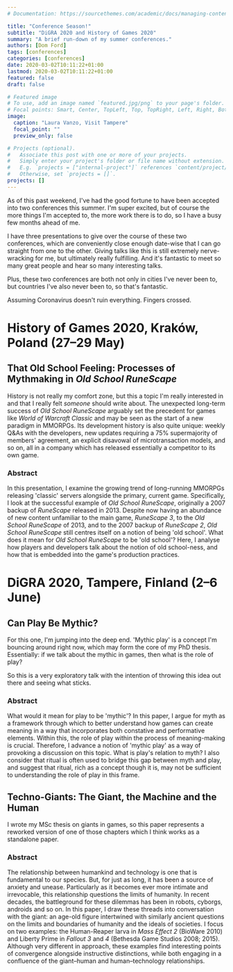 ```yaml
---
# Documentation: https://sourcethemes.com/academic/docs/managing-content/

title: "Conference Season!"
subtitle: "DiGRA 2020 and History of Games 2020"
summary: "A brief run-down of my summer conferences."
authors: [Dom Ford]
tags: [conferences]
categories: [conferences]
date: 2020-03-02T10:11:22+01:00
lastmod: 2020-03-02T10:11:22+01:00
featured: false
draft: false

# Featured image
# To use, add an image named `featured.jpg/png` to your page's folder.
# Focal points: Smart, Center, TopLeft, Top, TopRight, Left, Right, BottomLeft, Bottom, BottomRight.
image:
  caption: "Laura Vanzo, Visit Tampere"
  focal_point: ""
  preview_only: false

# Projects (optional).
#   Associate this post with one or more of your projects.
#   Simply enter your project's folder or file name without extension.
#   E.g. `projects = ["internal-project"]` references `content/project/deep-learning/index.md`.
#   Otherwise, set `projects = []`.
projects: []
---
```


As of this past weekend, I've had the good fortune to have been accepted into two conferences this summer. I'm super excited, but of course the more things I'm accepted to, the more work there is to do, so I have a busy few months ahead of me.

I have three presentations to give over the course of these two conferences, which are conveniently close enough date-wise that I can go straight from one to the other. Giving talks like this is still extremely nerve-wracking for me, but ultimately really fulfilling. And it's fantastic to meet so many great people and hear so many interesting talks.

Plus, these two conferences are both not only in cities I've never been to, but countries I've also never been to, so that's fantastic.

Assuming Coronavirus doesn't ruin everything. Fingers crossed.

# History of Games 2020, Kraków, Poland (27–29 May)

## That Old School Feeling: Processes of Mythmaking in *Old School RuneScape*

History is not really my comfort zone, but this a topic I'm really interested in and that I really felt *someone* should write about. The unexpected long-term success of *Old School RuneScape* arguably set the precedent for games like *World of Warcraft Classic* and may be seen as the start of a new paradigm in MMORPGs. Its development history is also quite unique: weekly Q&As with the developers, new updates requiring a 75% supermajority of members' agreement, an explicit disavowal of microtransaction models, and so on, all in a company which has released essentially a competitor to its own game.

### Abstract

In this presentation, I examine the growing trend of long-running MMORPGs releasing 'classic' servers alongside the primary, current game. Specifically, I look at the successful example of *Old School RuneScape*, originally a 2007 backup of *RuneScape* released in 2013. Despite now having an abundance of new content unfamiliar to the main game, *RuneScape 3*, to the *Old School RuneScape* of 2013, and to the 2007 backup of *RuneScape 2*, *Old School RuneScape* still centres itself on a notion of being 'old school'. What does it mean for *Old School RuneScape* to be 'old school'? Here, I analyse how players and developers talk about the notion of old school-ness, and how that is embedded into the game's production practices. 

# DiGRA 2020, Tampere, Finland (2–6 June)

## Can Play Be Mythic?

For this one, I'm jumping into the deep end. 'Mythic play' is a concept I'm bouncing around right now, which may form the core of my PhD thesis. Essentially: if we talk about the mythic in games, then what is the role of play?

So this is a very exploratory talk with the intention of throwing this idea out there and seeing what sticks.

### Abstract

What would it mean for play to be 'mythic'? In this paper, I argue for myth as a framework through which to better understand how games can create meaning in a way that incorporates both constative and performative elements. Within this, the role of play within the process of meaning-making is crucial. Therefore, I advance a notion of 'mythic play' as a way of provoking a discussion on this topic. What is play's relation to myth? I also consider that ritual is often used to bridge this gap between myth and play, and suggest that ritual, rich as a concept though it is, may not be sufficient to understanding the role of play in this frame.

## Techno-Giants: The Giant, the Machine and the Human

I wrote my MSc thesis on giants in games, so this paper represents a reworked version of one of those chapters which I think works as a standalone paper.

### Abstract

The relationship between humankind and technology is one that is fundamental to our species. But, for just as long, it has been a source of anxiety and unease. Particularly as it becomes ever more intimate and irrevocable, this relationship questions the limits of humanity. In recent decades, the battleground for these dilemmas has been in robots, cyborgs, androids and so on. In this paper, I draw these threads into conversation with the giant: an age-old figure intertwined with similarly ancient questions on the limits and boundaries of humanity and the ideals of societies. I focus on two examples: the Human-Reaper larva in *Mass Effect 2* (BioWare 2010) and Liberty Prime in *Fallout 3* and *4* (Bethesda Game Studios 2008; 2015). Although very different in approach, these examples find interesting points of convergence alongside instructive distinctions, while both engaging in a confluence of the giant–human and human–technology relationships.